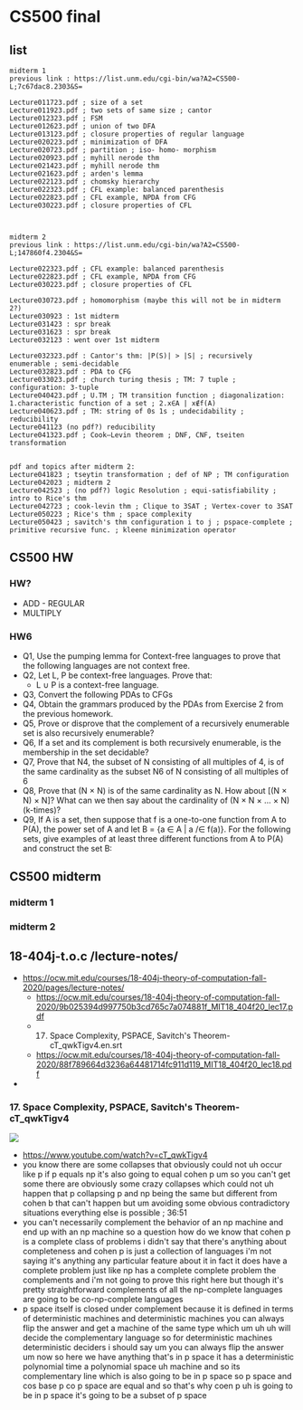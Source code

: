# CS500 final

## list
```
midterm 1
previous link : https://list.unm.edu/cgi-bin/wa?A2=CS500-L;7c67dac8.2303&S=

Lecture011723.pdf ; size of a set
Lecture011923.pdf ; two sets of same size ; cantor
Lecture012323.pdf ; FSM
Lecture012623.pdf ; union of two DFA
Lecture013123.pdf ; closure properties of regular language
Lecture020223.pdf ; minimization of DFA
Lecture020723.pdf ; partition ; iso- homo- morphism
Lecture020923.pdf ; myhill nerode thm
Lecture021423.pdf ; myhill nerode thm
Lecture021623.pdf ; arden's lemma
Lecture022123.pdf ; chomsky hierarchy
Lecture022323.pdf ; CFL example: balanced parenthesis
Lecture022823.pdf ; CFL example, NPDA from CFG
Lecture030223.pdf ; closure properties of CFL



midterm 2
previous link : https://list.unm.edu/cgi-bin/wa?A2=CS500-L;147860f4.2304&S=

Lecture022323.pdf ; CFL example: balanced parenthesis
Lecture022823.pdf ; CFL example, NPDA from CFG
Lecture030223.pdf ; closure properties of CFL

Lecture030723.pdf ; homomorphism (maybe this will not be in midterm 2?)
Lecture030923 : 1st midterm
Lecture031423 : spr break
Lecture031623 : spr break
Lecture032123 : went over 1st midterm

Lecture032323.pdf : Cantor's thm: |P(S)| > |S| ; recursively enumerable ; semi-decidable
Lecture032823.pdf : PDA to CFG
Lecture033023.pdf ; church turing thesis ; TM: 7 tuple ; configuration: 3-tuple
Lecture040423.pdf ; U.TM ; TM transition function ; diagonalization: 1.characteristic function of a set ; 2.x∈A | x∉f(A)
Lecture040623.pdf ; TM: string of 0s 1s ; undecidability ; reducibility
Lecture041123 (no pdf?) reducibility
Lecture041323.pdf ; Cook–Levin theorem ; DNF, CNF, tseiten transformation


pdf and topics after midterm 2:
Lecture041823 ; tseytin transformation ; def of NP ; TM configuration
Lecture042023 ; midterm 2
Lecture042523 ; (no pdf?) logic Resolution ; equi-satisfiability ; intro to Rice's thm
Lecture042723 ; cook-levin thm ; Clique to 3SAT ; Vertex-cover to 3SAT
Lecture050223 ; Rice's thm ; space complexity
Lecture050423 ; savitch's thm configuration i to j ; pspace-complete ; primitive recursive func. ; kleene minimization operator
```
## CS500 HW
### HW?
* ADD - REGULAR
* MULTIPLY

### HW6

* Q1, Use the pumping lemma for Context-free languages to prove that the following languages are not context free.
* Q2, Let L, P be context-free languages. Prove that:
  * L ∪ P is a context-free language.
* Q3, Convert the following PDAs to CFGs
* Q4, Obtain the grammars produced by the PDAs from Exercise 2 from the previous homework.
* Q5, Prove or disprove that the complement of a recursively enumerable set is also recursively enumerable?
* Q6, If a set and its complement is both recursively enumerable, is the membership in the set decidable?
* Q7, Prove that N4, the subset of N consisting of all multiples of 4, is of the same cardinality as the subset N6 of N consisting of all multiples of 6
* Q8, Prove that (N × N) is of the same cardinality as N. How about [(N × N) × N]? What can we then say about the cardinality of (N × N × ... × N) (k-times)?
* Q9,  If A is a set, then suppose that f is a one-to-one function from A to P(A), the power set of A and let B = \{a ∈ A | a /∈ f(a)\}. For the following sets, give examples of at least three different functions from A to P(A) and construct the set B:

## CS500 midterm

### midterm 1

### midterm 2


## 18-404j-t.o.c /lecture-notes/

* https://ocw.mit.edu/courses/18-404j-theory-of-computation-fall-2020/pages/lecture-notes/
  * https://ocw.mit.edu/courses/18-404j-theory-of-computation-fall-2020/9b025394d997750b3cd765c7a074881f_MIT18_404f20_lec17.pdf
  * 17. Space Complexity, PSPACE, Savitch's Theorem-cT_qwkTigv4.en.srt
  * https://ocw.mit.edu/courses/18-404j-theory-of-computation-fall-2020/88f789664d3236a64481714fc911d119_MIT18_404f20_lec18.pdf
* 

### 17. Space Complexity, PSPACE, Savitch's Theorem-cT_qwkTigv4
![](https://hackmd.io/_uploads/ByMcLuQNn.png)

* https://www.youtube.com/watch?v=cT_qwkTigv4
* you know there are some collapses  that obviously could not uh occur like p  if p equals np it's also going to equal  cohen p  um so you can't get some there are  obviously some crazy collapses which  could not  uh happen that p collapsing p and np  being the same but different from cohen  b that can't happen  but um  avoiding some obvious contradictory  situations everything else is possible ; 36:51
* you can't necessarily  complement the  behavior of an np machine and end up  with an np machine  so a question how do we know that cohen  p is a complete class of problems i  didn't say that there's anything about  completeness and cohen p is just a  collection of languages i'm not saying  it's anything any particular feature  about it in fact it does have a complete  problem just like np has a complete  complete problem the complements  and i'm not going to prove this right  here but though it's pretty  straightforward  complements of all the np-complete  languages are going to be co-np-complete  languages
* p space itself is closed under  complement  because it is  defined in terms of deterministic  machines and deterministic machines you  can always flip the answer  and get a machine  of the same type  which um  uh  uh will decide the complementary  language  so for deterministic machines  deterministic deciders i should say um  you can always flip the answer  um  now  so here we have anything that's in p  space  it has a deterministic polynomial time a  polynomial space uh machine and so its  complementary line which is also going  to be in p space so p space and cos base  p co p space are equal and so that's why  coen p  uh is going to be in p space it's going  to be a subset of p space
